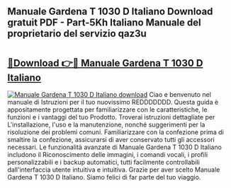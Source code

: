 ## Manuale Gardena T 1030 D Italiano Download gratuit PDF - Part-5Kh Italiano Manuale del proprietario del servizio qaz3u

# <h2><a href="http://df9uvj9.blite.top/?on=Manuale+Gardena+T+1030+D+Italiano">🔗Download 👉🔴 Manuale Gardena T 1030 D Italiano</a></h2>

[![Manuale Gardena T 1030 D Italiano download](https://i.imgur.com/lujVjoI.png)](http://df9uvj9.blite.top/?on=Manuale+Gardena+T+1030+D+Italiano)
Ciao e benvenuto nel manuale di Istruzioni per il tuo nuovissimo REDDDDDDD. Questa guida è appositamente progettata per familiarizzare con le caratteristiche, le funzioni e i vantaggi del tuo Prodotto. Troverai istruzioni dettagliate per L'installazione, l'uso e la manutenzione, nonché suggerimenti per la risoluzione dei problemi comuni. Familiarizzare con la confezione prima di smaltire la confezione, assicurarsi di aver conservato tutti gli accessori necessari. Le funzionalità avanzate di Manuale Gardena T 1030 D Italiano includono il Riconoscimento delle immagini, i comandi vocali, i profili personalizzabili e i backup automatici, tutti facilmente controllabili dall'interfaccia utente intuitiva e intuitiva. Grazie per aver scelto Manuale Gardena T 1030 D Italiano. Siamo felici di far parte del tuo viaggio.

